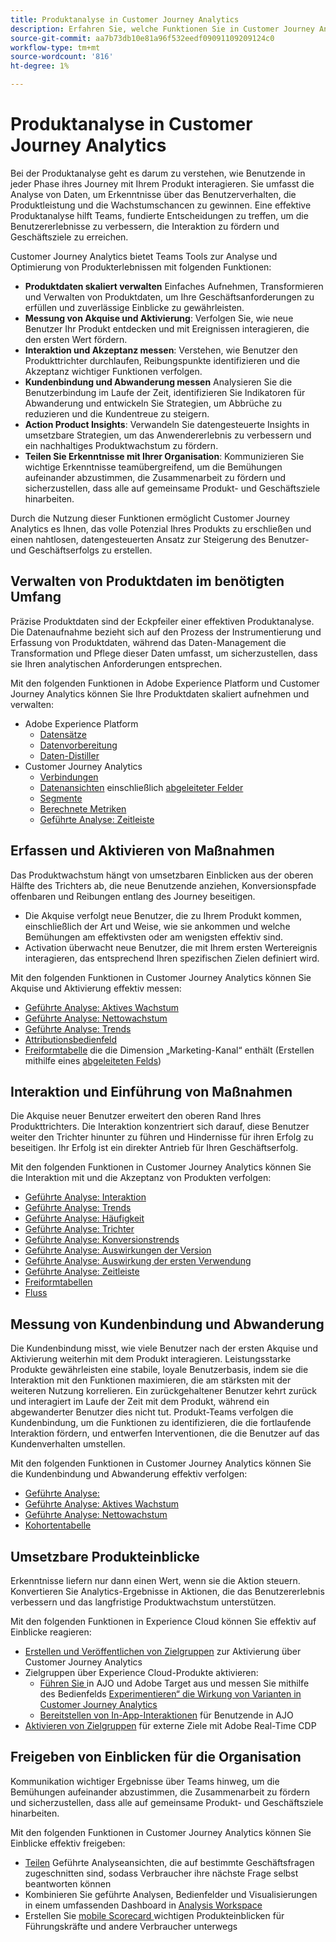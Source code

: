 ```yaml
---
title: Produktanalyse in Customer Journey Analytics
description: Erfahren Sie, welche Funktionen Sie in Customer Journey Analytics verwenden können, um Produktanalysen effektiv durchzuführen.
source-git-commit: aa7b73db10e81a96f532eedf09091109209124c0
workflow-type: tm+mt
source-wordcount: '816'
ht-degree: 1%

---
```


# Produktanalyse in Customer Journey Analytics

Bei der Produktanalyse geht es darum zu verstehen, wie Benutzende in jeder Phase ihres Journey mit Ihrem Produkt interagieren. Sie umfasst die Analyse von Daten, um Erkenntnisse über das Benutzerverhalten, die Produktleistung und die Wachstumschancen zu gewinnen. Eine effektive Produktanalyse hilft Teams, fundierte Entscheidungen zu treffen, um die Benutzererlebnisse zu verbessern, die Interaktion zu fördern und Geschäftsziele zu erreichen.

Customer Journey Analytics bietet Teams Tools zur Analyse und Optimierung von Produkterlebnissen mit folgenden Funktionen:

* **Produktdaten skaliert verwalten** Einfaches Aufnehmen, Transformieren und Verwalten von Produktdaten, um Ihre Geschäftsanforderungen zu erfüllen und zuverlässige Einblicke zu gewährleisten.
* **Messung von Akquise und Aktivierung**: Verfolgen Sie, wie neue Benutzer Ihr Produkt entdecken und mit Ereignissen interagieren, die den ersten Wert fördern.
* **Interaktion und Akzeptanz messen**: Verstehen, wie Benutzer den Produkttrichter durchlaufen, Reibungspunkte identifizieren und die Akzeptanz wichtiger Funktionen verfolgen.
* **Kundenbindung und Abwanderung messen** Analysieren Sie die Benutzerbindung im Laufe der Zeit, identifizieren Sie Indikatoren für Abwanderung und entwickeln Sie Strategien, um Abbrüche zu reduzieren und die Kundentreue zu steigern.
* **Action Product Insights**: Verwandeln Sie datengesteuerte Insights in umsetzbare Strategien, um das Anwendererlebnis zu verbessern und ein nachhaltiges Produktwachstum zu fördern.
* **Teilen Sie Erkenntnisse mit Ihrer Organisation**: Kommunizieren Sie wichtige Erkenntnisse teamübergreifend, um die Bemühungen aufeinander abzustimmen, die Zusammenarbeit zu fördern und sicherzustellen, dass alle auf gemeinsame Produkt- und Geschäftsziele hinarbeiten.

Durch die Nutzung dieser Funktionen ermöglicht Customer Journey Analytics es Ihnen, das volle Potenzial Ihres Produkts zu erschließen und einen nahtlosen, datengesteuerten Ansatz zur Steigerung des Benutzer- und Geschäftserfolgs zu erstellen.

## Verwalten von Produktdaten im benötigten Umfang

Präzise Produktdaten sind der Eckpfeiler einer effektiven Produktanalyse. Die Datenaufnahme bezieht sich auf den Prozess der Instrumentierung und Erfassung von Produktdaten, während das Daten-Management die Transformation und Pflege dieser Daten umfasst, um sicherzustellen, dass sie Ihren analytischen Anforderungen entsprechen.

Mit den folgenden Funktionen in Adobe Experience Platform und Customer Journey Analytics können Sie Ihre Produktdaten skaliert aufnehmen und verwalten:

* Adobe Experience Platform
   * [Datensätze&#x200B;](https://experienceleague.adobe.com/de/docs/experience-platform/catalog/datasets/overview)
   * [Datenvorbereitung&#x200B;](https://experienceleague.adobe.com/de/docs/experience-platform/data-prep/home)
   * [Daten-Distiller&#x200B;](https://experienceleague.adobe.com/de/docs/experience-platform/query/data-distiller/overview)
* Customer Journey Analytics
   * [Verbindungen&#x200B;](/help/connections/overview.md)
   * [Datenansichten](/help/data-views/data-views.md) einschließlich [abgeleiteter Felder&#x200B;](/help/data-views/derived-fields/derived-fields.md)
   * [Segmente&#x200B;](/help/components/filters/filters-overview.md)
   * [Berechnete Metriken](/help/components/calc-metrics/calc-metr-overview.md)
   * [Geführte Analyse&#x200B;: Zeitleiste&#x200B;](/help/guided-analysis/types/timeline.md)

## Erfassen und Aktivieren von Maßnahmen

Das Produktwachstum hängt von umsetzbaren Einblicken aus der oberen Hälfte des Trichters ab, die neue Benutzende anziehen, Konversionspfade offenbaren und Reibungen entlang des Journey beseitigen.

* Die Akquise verfolgt neue Benutzer, die zu Ihrem Produkt kommen, einschließlich der Art und Weise, wie sie ankommen und welche Bemühungen am effektivsten oder am wenigsten effektiv sind.
* Activation überwacht neue Benutzer, die mit Ihrem ersten Wertereignis interagieren, das entsprechend Ihren spezifischen Zielen definiert wird.

Mit den folgenden Funktionen in Customer Journey Analytics können Sie Akquise und Aktivierung effektiv messen:

* [Geführte Analyse&#x200B;: Aktives Wachstum](/help/guided-analysis/types/active-growth.md)
* [Geführte Analyse: Nettowachstum](/help/guided-analysis/types/net-growth.md)
* [Geführte Analyse: Trends](/help/guided-analysis//types/trends.md)
* [Attributionsbedienfeld&#x200B;](/help/analysis-workspace/c-panels/attribution.md)
* [Freiformtabelle](/help/analysis-workspace/c-panels/freeform-panel.md) die die Dimension „Marketing-Kanal“ enthält (Erstellen mithilfe eines [abgeleiteten Felds](/help/data-views/derived-fields/derived-fields.md))

## Interaktion und Einführung von Maßnahmen

Die Akquise neuer Benutzer erweitert den oberen Rand Ihres Produkttrichters. Die Interaktion konzentriert sich darauf, diese Benutzer weiter den Trichter hinunter zu führen und Hindernisse für ihren Erfolg zu beseitigen. Ihr Erfolg ist ein direkter Antrieb für Ihren Geschäftserfolg.

Mit den folgenden Funktionen in Customer Journey Analytics können Sie die Interaktion mit und die Akzeptanz von Produkten verfolgen:

* [Geführte Analyse: Interaktion](/help/guided-analysis/types/engagement.md)
* [Geführte Analyse: Trends](/help/guided-analysis/types/trends.md)
* [Geführte Analyse: Häufigkeit](/help/guided-analysis/types/frequency.md)
* [Geführte Analyse: Trichter](/help/guided-analysis/types/funnel.md)
* [Geführte Analyse: Konversionstrends](/help/guided-analysis/types/conversion-trends.md)
* [Geführte Analyse: Auswirkungen der Version](/help/guided-analysis/types/release-impact.md)
* [Geführte Analyse: Auswirkung der ersten Verwendung&#x200B;](/help/guided-analysis/types/first-use-impact.md)
* [Geführte Analyse: Zeitleiste](/help/guided-analysis/types/timeline.md)
* [Freiformtabellen&#x200B;](/help/analysis-workspace/c-panels/freeform-panel.md)
* [Fluss](/help/analysis-workspace/visualizations/c-flow/flow.md)

## Messung von Kundenbindung und Abwanderung

Die Kundenbindung misst, wie viele Benutzer nach der ersten Akquise und Aktivierung weiterhin mit dem Produkt interagieren. Leistungsstarke Produkte gewährleisten eine stabile, loyale Benutzerbasis, indem sie die Interaktion mit den Funktionen maximieren, die am stärksten mit der weiteren Nutzung korrelieren. Ein zurückgehaltener Benutzer kehrt zurück und interagiert im Laufe der Zeit mit dem Produkt, während ein abgewanderter Benutzer dies nicht tut. Produkt-Teams verfolgen die Kundenbindung, um die Funktionen zu identifizieren, die die fortlaufende Interaktion fördern, und entwerfen Interventionen, die die Benutzer auf das Kundenverhalten umstellen.

Mit den folgenden Funktionen in Customer Journey Analytics können Sie die Kundenbindung und Abwanderung effektiv verfolgen:

* [Geführte Analyse: ](/help/guided-analysis/types/retention.md)&#x200B;
* [Geführte Analyse: Aktives Wachstum](/help/guided-analysis/types/active-growth.md)
* [Geführte Analyse: Nettowachstum](/help/guided-analysis/types/net-growth.md)
* [Kohortentabelle&#x200B;](/help/analysis-workspace/visualizations/cohort-table/cohort-analysis.md)

## Umsetzbare Produkteinblicke

Erkenntnisse liefern nur dann einen Wert, wenn sie die Aktion steuern. Konvertieren Sie Analytics-Ergebnisse in Aktionen, die das Benutzererlebnis verbessern und das langfristige Produktwachstum unterstützen.

Mit den folgenden Funktionen in Experience Cloud können Sie effektiv auf Einblicke reagieren:

* [Erstellen und Veröffentlichen von Zielgruppen](/help/components/audiences/publish.md)&#x200B; zur Aktivierung über Customer Journey Analytics
* Zielgruppen über Experience Cloud-Produkte aktivieren:
   * [Führen Sie ](https://experienceleague.adobe.com/de/docs/journey-optimizer/using/content-management/content-experiment/get-started-experiment) in AJO und Adobe Target aus und messen Sie mithilfe des Bedienfelds [Experimentieren“ die Wirkung von Varianten in Customer Journey Analytics](/help/analysis-workspace/c-panels/experimentation.md)
   * [Bereitstellen von In-App-Interaktionen](https://experienceleague.adobe.com/de/docs/journey-optimizer/using/channels/in-app/get-started-in-app) für Benutzende in AJO
* [Aktivieren von Zielgruppen](https://experienceleague.adobe.com/de/docs/experience-platform/destinations/ui/activate/activation-overview) für externe Ziele mit Adobe Real-Time CDP&#x200B;

## Freigeben von Einblicken für die Organisation&#x200B;

Kommunikation wichtiger Ergebnisse über Teams hinweg, um die Bemühungen aufeinander abzustimmen, die Zusammenarbeit zu fördern und sicherzustellen, dass alle auf gemeinsame Produkt- und Geschäftsziele hinarbeiten.

Mit den folgenden Funktionen in Customer Journey Analytics können Sie Einblicke effektiv freigeben:

* [Teilen](/help/analysis-workspace/curate-share/share-projects.md) Geführte Analyseansichten, die auf bestimmte Geschäftsfragen zugeschnitten sind, sodass Verbraucher ihre nächste Frage selbst beantworten können
* Kombinieren Sie geführte Analysen, Bedienfelder und Visualisierungen in einem umfassenden Dashboard in [Analysis Workspace](/help/analysis-workspace/home.md)
* Erstellen Sie [ mobile Scorecard ](/help/mobile-app/home.md) wichtigen Produkteinblicken für Führungskräfte und andere Verbraucher unterwegs
